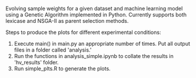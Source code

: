 Evolving sample weights for a given dataset and machine learning model using a Genetic Algorithm implemented in Python. Currently supports both lexicase and NSGA-II as parent selection methods.

Steps to produce the plots for different experimental conditions:
1. Execute main() in main.py an appropriate number of times. Put all output files in a folder called 'analysis.'
2. Run the functions in analysis_simple.ipynb to collate the results in 'hv_results' folder.
4. Run simple_plts.R to generate the plots.
